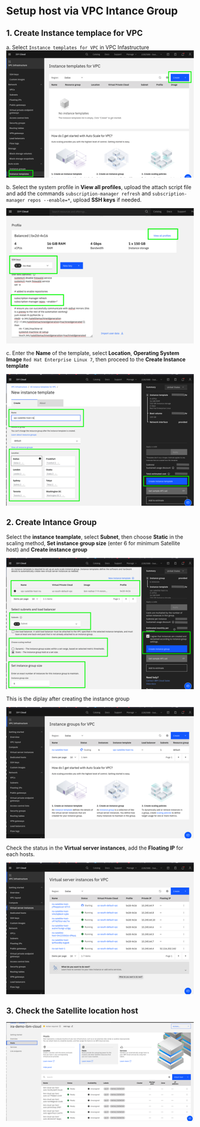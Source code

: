 # Setup host via VPC Intance Group

## 1. Create Instance templace for VPC

a. Select `Instance templates for VPC` in VPC Infastructure 
![vpc-instance-template](./images/vpc-instance-template.png)

b. Select the system profile in **View all profiles**, upload the attach script file and add the commands `subscription-manager refresh` and `subscription-manager repos --enable=*`, upload **SSH keys** if needed.

![vpc-upload-attach-script](./images/vpc-upload-attach-script.png)

c. Enter the **Name** of the template, select **Location**, **Operating System Image** `Red Hat Enterprise Linux 7`, then proceed to the **Create Instance template**

![vpc-create-instance-template](./images/vpc-create-instance-template.png)

## 2. Create Intance Group

 Select the **instance teamplate**, select **Subnet**, then choose **Static** in the scaling method, **Set instance group size** (enter 6 for minimum Satellite host) and **Create instance group**

![vpc-instance-group](./images/vpc-instance-group.png)

This is the diplay after creating the instance group
 
 ![vpc-creating-instance-group](./images/vpc-creating-instance-group.png)

 Check the status in the **Virtual server instances**, add the **Floating IP** for each hosts.

 ![vpc-creating-instance-group-status](./images/vpc-creating-instance-group-status.png)

## 3. Check the Satellite location host

![ibm-cloud-vpc-host-auto-sat](./images/ibm-cloud-vpc-host-auto-sat.png)

